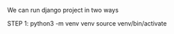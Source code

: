 We can run django project in two ways


STEP 1: 
        python3 -m venv venv 
        source venv/bin/activate
